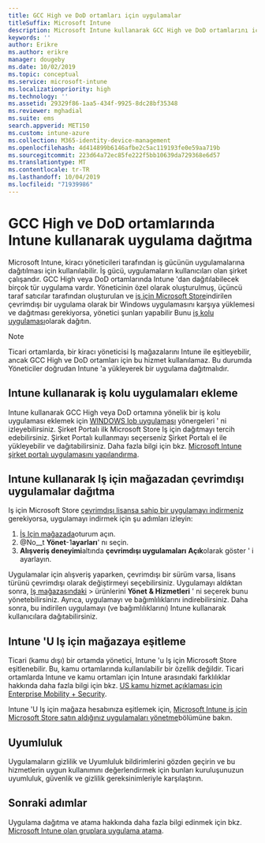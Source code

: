 ```yaml
---
title: GCC High ve DoD ortamları için uygulamalar
titleSuffix: Microsoft Intune
description: Microsoft Intune kullanarak GCC High ve DoD ortamlarını içeren uygulamalar hakkında bilgi edinin.
keywords: ''
author: Erikre
ms.author: erikre
manager: dougeby
ms.date: 10/02/2019
ms.topic: conceptual
ms.service: microsoft-intune
ms.localizationpriority: high
ms.technology: ''
ms.assetid: 29329f86-1aa5-434f-9925-8dc28bf35348
ms.reviewer: mghadial
ms.suite: ems
search.appverid: MET150
ms.custom: intune-azure
ms.collection: M365-identity-device-management
ms.openlocfilehash: 4d414899b6146afbe2c5ac119193fe0e59aa719b
ms.sourcegitcommit: 223d64a72ec85fe222f5bb10639da729368e6d57
ms.translationtype: MT
ms.contentlocale: tr-TR
ms.lasthandoff: 10/04/2019
ms.locfileid: "71939986"
---
```

# <a name="deploying-apps-using-intune-on-the-gcc-high-and-dod-environments"></a>GCC High ve DoD ortamlarında Intune kullanarak uygulama dağıtma 

Microsoft Intune, kiracı yöneticileri tarafından iş gücünün uygulamalarına dağıtılması için kullanılabilir. İş gücü, uygulamaların kullanıcıları olan şirket çalışandır. GCC High veya DoD ortamlarında Intune 'dan dağıtılabilecek birçok tür uygulama vardır. Yöneticinin özel olarak oluşturulmuş, üçüncü taraf satıcılar tarafından oluşturulan ve [iş için Microsoft Store](https://businessstore.microsoft.com/store)indirilen çevrimdışı bir uygulama olarak bir Windows uygulamasını karşıya yüklemesi ve dağıtması gerekiyorsa, yönetici şunları yapabilir Bunu [iş kolu uygulaması](apps-add.md#app-types-in-microsoft-intune)olarak dağıtın.  

> [!NOTE]
> Ticari ortamlarda, bir kiracı yöneticisi Iş mağazalarını Intune ile eşitleyebilir, ancak GCC High ve DoD ortamları için bu hizmet kullanılamaz. Bu durumda Yöneticiler doğrudan Intune 'a yükleyerek bir uygulama dağıtmalıdır.  

## <a name="add-line-of-business-apps-using-intune"></a>Intune kullanarak iş kolu uygulamaları ekleme 

Intune kullanarak GCC High veya DoD ortamına yönelik bir iş kolu uygulaması eklemek için [WINDOWS lob uygulaması](lob-apps-windows.md) yönergeleri ' ni izleyebilirsiniz. Şirket Portalı ilk Microsoft Store Iş için dağıtmayı tercih edebilirsiniz. Şirket Portalı kullanmayı seçerseniz Şirket Portalı el ile yükleyebilir ve dağıtabilirsiniz. Daha fazla bilgi için bkz. [Microsoft Intune şirket portalı uygulamasını yapılandırma](company-portal-app.md). 

## <a name="distribute-offline-apps-from-the-store-for-business-using-intune"></a>Intune kullanarak Iş için mağazadan çevrimdışı uygulamalar dağıtma  

Iş için Microsoft Store [çevrimdışı lisansa sahip bir uygulamayı indirmeniz](https://docs.microsoft.com/microsoft-store/distribute-offline-apps#download-an-offline-licensed-app) gerekiyorsa, uygulamayı indirmek için şu adımları izleyin: 

1. [İş Için mağazada](https://businessstore.microsoft.com/)oturum açın.
2. @No__t **Yönet**-1**ayarları**' nı seçin.
3. **Alışveriş deneyimi**altında **çevrimdışı uygulamaları** **Açık**olarak göster ' i ayarlayın.

Uygulamalar için alışveriş yaparken, çevrimdışı bir sürüm varsa, lisans türünü çevrimdışı olarak değiştirmeyi seçebilirsiniz. Uygulamayı aldıktan sonra, [Iş mağazasındaki](https://businessstore.microsoft.com/) >  ürünlerini **Yönet** **& Hizmetleri** ' ni seçerek bunu yönetebilirsiniz. Ayrıca, uygulamayı ve bağımlılıklarını indirebilirsiniz. Daha sonra, bu indirilen uygulamayı (ve bağımlılıklarını) Intune kullanarak kullanıcılara dağıtabilirsiniz.  

## <a name="syncing-intune-to-the-store-for-business"></a>Intune 'U Iş için mağazaya eşitleme 

Ticari (kamu dışı) bir ortamda yönetici, Intune 'u Iş için Microsoft Store eşitlenebilir. Bu, kamu ortamlarında kullanılabilir bir özellik değildir. Ticari ortamlarda Intune ve kamu ortamları için Intune arasındaki farklılıklar hakkında daha fazla bilgi için bkz. [US kamu hizmet açıklaması için Enterprise Mobility + Security](https://docs.microsoft.com/enterprise-mobility-security/solutions/ems-govt-service-description).  

Intune 'U Iş için mağaza hesabınıza eşitlemek için, [Microsoft Intune iş için Microsoft Store satın aldığınız uygulamaları yönetme](windows-store-for-business.md)bölümüne bakın.  

## <a name="compliance"></a>Uyumluluk 

Uygulamaların gizlilik ve Uyumluluk bildirimlerini gözden geçirin ve bu hizmetlerin uygun kullanımını değerlendirmek için bunları kuruluşunuzun uyumluluk, güvenlik ve gizlilik gereksinimleriyle karşılaştırın.   

## <a name="next-steps"></a>Sonraki adımlar

Uygulama dağıtma ve atama hakkında daha fazla bilgi edinmek için bkz. [Microsoft Intune olan gruplara uygulama atama](apps-deploy.md).

 

